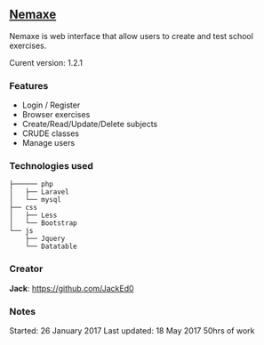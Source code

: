 ## [Nemaxe](https://github.com/JackEd0/nemaxe)

Nemaxe is web interface that allow users to create and test school exercises.

Curent version: 1.2.1


### Features

 - Login / Register
 - Browser exercises
 - Create/Read/Update/Delete subjects
 - CRUDE classes
 - Manage users

### Technologies used

```
├────── php
│   ├── Laravel
│   └── mysql
├── css
│   ├── Less
│   └── Bootstrap
└── js
    ├── Jquery
    └── Datatable
```

### Creator

**Jack**: <https://github.com/JackEd0>

### Notes

Started: 26 January 2017
Last updated: 18 May 2017
50hrs of work
